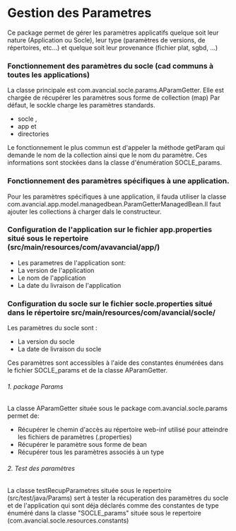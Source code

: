 # Gestion des Parametres

Ce package permet de gérer les paramètres applicatifs quelque soit leur nature (Application ou Socle), leur type (paramètres de versions, de répertoires, etc...)
et quelque soit leur provenance (fichier plat, sgbd, ...)

### Fonctionnement des paramètres du socle (cad communs à toutes les applications)

La classe principale est com.avancial.socle.params.AParamGetter. Elle est chargée de récupérer les paramètres sous forme de collection (map)
Par défaut, le sockle charge les paramètres standards.

* socle ,
* app et
* directories


Le fonctionnement le plus commun est d'appeler la méthode getParam qui demande le nom de la collection ainsi que le nom du paramètre. Ces informations sont stockées dans la classe d'énumération SOCLE_params.


### Fonctionnement des paramètres spécifiques à une application.

Pour les paramètres spécifiques à une application, il fauda utiliser la classe  com.avancial.app.model.managedbean.ParamGetterManagedBean.Il faut ajouter les collections à charger dals le constructeur.

### Configuration de l'application sur le fichier app.properties situé sous le repertoire (src/main/resources/com/avavancial/app/)
 - Les parametres de l'application sont:
 - La version de l'application
 - Le nom de l'application
 - La date du livraison de l'application

### Configuration du socle sur le fichier socle.properties situé dans le répertoire src/main/resources/com/avancial/socle/
Les paramètres du socle sont :
- La version du socle
- La date de livraison du socle

Ces paramètres sont accessibles à l'aide des constantes énumérées dans le fichier SOCLE_params et de la classe AParamGetter.


###### 1.  package Params
La classe AParamGetter située sous le package com.avancial.socle.params permet de:
- Récupérer le chemin d'accès au répertoire web-inf utilisé pour atteindre les fichiers de paramètres (.properties)  
- Récupérer le paramètre sous forme de bean
- Récupérer tous les paramètres associés à un type


###### 2. Test des paramètres
 La classe testRecupParametres située sous le repertoire (src/test/java/Params) sert à tester la récuperation des paramètres du socle et de l'application qui sont déja déclarés comme des constantes de type énuméré
 dans la classe "SOCLE_params" située sous le repertoire (com.avancial.socle.resources.constants)
